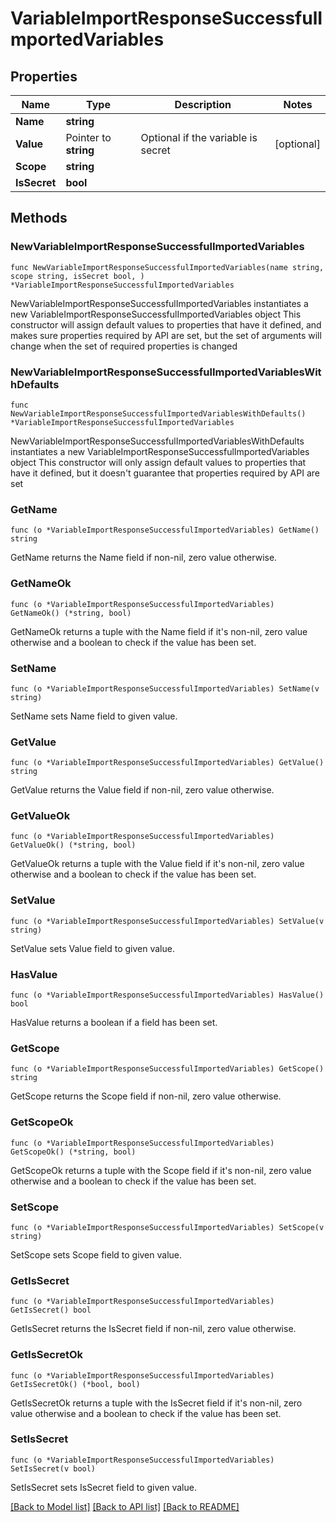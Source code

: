 # VariableImportResponseSuccessfulImportedVariables

## Properties

Name | Type | Description | Notes
------------ | ------------- | ------------- | -------------
**Name** | **string** |  | 
**Value** | Pointer to **string** | Optional if the variable is secret | [optional] 
**Scope** | **string** |  | 
**IsSecret** | **bool** |  | 

## Methods

### NewVariableImportResponseSuccessfulImportedVariables

`func NewVariableImportResponseSuccessfulImportedVariables(name string, scope string, isSecret bool, ) *VariableImportResponseSuccessfulImportedVariables`

NewVariableImportResponseSuccessfulImportedVariables instantiates a new VariableImportResponseSuccessfulImportedVariables object
This constructor will assign default values to properties that have it defined,
and makes sure properties required by API are set, but the set of arguments
will change when the set of required properties is changed

### NewVariableImportResponseSuccessfulImportedVariablesWithDefaults

`func NewVariableImportResponseSuccessfulImportedVariablesWithDefaults() *VariableImportResponseSuccessfulImportedVariables`

NewVariableImportResponseSuccessfulImportedVariablesWithDefaults instantiates a new VariableImportResponseSuccessfulImportedVariables object
This constructor will only assign default values to properties that have it defined,
but it doesn't guarantee that properties required by API are set

### GetName

`func (o *VariableImportResponseSuccessfulImportedVariables) GetName() string`

GetName returns the Name field if non-nil, zero value otherwise.

### GetNameOk

`func (o *VariableImportResponseSuccessfulImportedVariables) GetNameOk() (*string, bool)`

GetNameOk returns a tuple with the Name field if it's non-nil, zero value otherwise
and a boolean to check if the value has been set.

### SetName

`func (o *VariableImportResponseSuccessfulImportedVariables) SetName(v string)`

SetName sets Name field to given value.


### GetValue

`func (o *VariableImportResponseSuccessfulImportedVariables) GetValue() string`

GetValue returns the Value field if non-nil, zero value otherwise.

### GetValueOk

`func (o *VariableImportResponseSuccessfulImportedVariables) GetValueOk() (*string, bool)`

GetValueOk returns a tuple with the Value field if it's non-nil, zero value otherwise
and a boolean to check if the value has been set.

### SetValue

`func (o *VariableImportResponseSuccessfulImportedVariables) SetValue(v string)`

SetValue sets Value field to given value.

### HasValue

`func (o *VariableImportResponseSuccessfulImportedVariables) HasValue() bool`

HasValue returns a boolean if a field has been set.

### GetScope

`func (o *VariableImportResponseSuccessfulImportedVariables) GetScope() string`

GetScope returns the Scope field if non-nil, zero value otherwise.

### GetScopeOk

`func (o *VariableImportResponseSuccessfulImportedVariables) GetScopeOk() (*string, bool)`

GetScopeOk returns a tuple with the Scope field if it's non-nil, zero value otherwise
and a boolean to check if the value has been set.

### SetScope

`func (o *VariableImportResponseSuccessfulImportedVariables) SetScope(v string)`

SetScope sets Scope field to given value.


### GetIsSecret

`func (o *VariableImportResponseSuccessfulImportedVariables) GetIsSecret() bool`

GetIsSecret returns the IsSecret field if non-nil, zero value otherwise.

### GetIsSecretOk

`func (o *VariableImportResponseSuccessfulImportedVariables) GetIsSecretOk() (*bool, bool)`

GetIsSecretOk returns a tuple with the IsSecret field if it's non-nil, zero value otherwise
and a boolean to check if the value has been set.

### SetIsSecret

`func (o *VariableImportResponseSuccessfulImportedVariables) SetIsSecret(v bool)`

SetIsSecret sets IsSecret field to given value.



[[Back to Model list]](../README.md#documentation-for-models) [[Back to API list]](../README.md#documentation-for-api-endpoints) [[Back to README]](../README.md)



